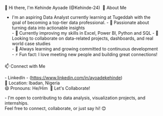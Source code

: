 👋 Hi there, I'm Kehinde Ayoade (@Kehinde-24)
‎
‎🚀 About Me

- I'm an aspiring Data Analyst currently learning at Tugeddah with the goal of becoming a top-tier data professional.
‎- 🔎 Passionate about turning data into actionable insights  
‎- 🌱 Currently improving my skills in Excel, Power BI, Python and SQL
‎- 🤝 Looking to collaborate on data-related projects, dashboards, and real world case studies  
‎- 🧠 Always learning and growing committed to continuous development  
‎- ⚡ Fun fact: I love meeting new people and building great connections!

‎‎📫 Connect with Me

‎- LinkedIn - (https://www.linkedin.com/in/ayoadekehinde)  
‎📍 Location: Ibadan, Nigeria  
‎😄 Pronouns: He/Him
‎
‎🤝 Let's Collaborate!

‎- I'm open to contributing to data analysis, visualization projects, and internships.  
‎Feel free to connect, collaborate, or just say hi! 😊
‎

<!---
Kehinde-24/Kehinde-24 is a ✨ special ✨ repository because its `README.md` (this file) appears on your GitHub profile.
You can click the Preview link to take a look at your changes.
--->
